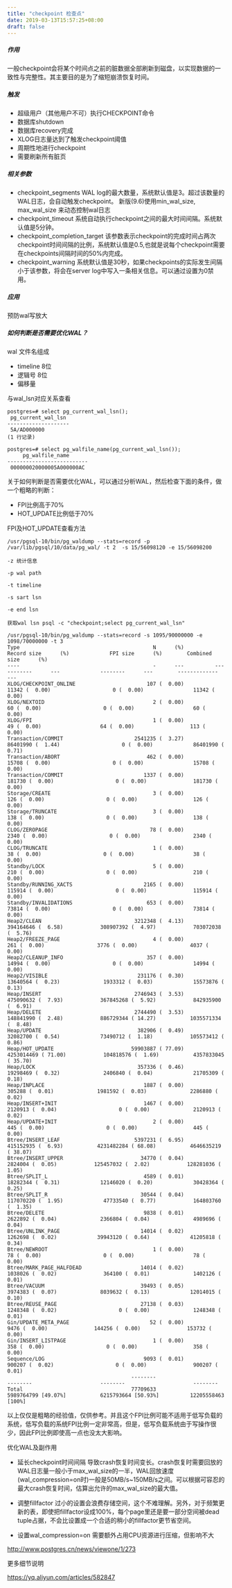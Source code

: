 ```yaml
---
title: "checkpoint 检查点"
date: 2019-03-13T15:57:25+08:00
draft: false
---
```

##### 作用

一般checkpoint会将某个时间点之前的脏数据全部刷新到磁盘，以实现数据的一致性与完整性。其主要目的是为了缩短崩溃恢复时间。

##### 触发

- 超级用户（其他用户不可）执行CHECKPOINT命令
- 数据库shutdown
- 数据库recovery完成
- XLOG日志量达到了触发checkpoint阈值
- 周期性地进行checkpoint
- 需要刷新所有脏页

##### 相关参数

- checkpoint_segments  WAL log的最大数量，系统默认值是3。超过该数量的WAL日志，会自动触发checkpoint。 新版(9.6)使用min_wal_size, max_wal_size  来动态控制wal日志
- checkpoint_timeout  系统自动执行checkpoint之间的最大时间间隔。系统默认值是5分钟。
- checkpoint_completion_target 该参数表示checkpoint的完成时间占两次checkpoint时间间隔的比例，系统默认值是0.5,也就是说每个checkpoint需要在checkpoints间隔时间的50%内完成。
- checkpoint_warning 系统默认值是30秒，如果checkpoints的实际发生间隔小于该参数，将会在server log中写入一条相关信息。可以通过设置为0禁用。

##### 应用

预防wal写放大


##### 如何判断是否需要优化WAL？

wal 文件名组成

- timeline 8位
- 逻辑号 8位
- 偏移量

与wal_lsn对应关系查看
```
postgres=# select pg_current_wal_lsn();
 pg_current_wal_lsn 
--------------------
 5A/AD000000
(1 行记录)

postgres=# select pg_walfile_name(pg_current_wal_lsn());
     pg_walfile_name      
--------------------------
 000000020000005A000000AC

```

关于如何判断是否需要优化WAL，可以通过分析WAL，然后检查下面的条件，做一个粗略的判断：

- FPI比例高于70%
- HOT_UPDATE比例低于70%

FPI及HOT_UPDATE查看方法

```
/usr/pgsql-10/bin/pg_waldump --stats=record -p /var/lib/pgsql/10/data/pg_wal/ -t 2  -s 15/56098120 -e 15/56098200

-z 统计信息

-p wal path

-t timeline

-s sart lsn

-e end lsn

获取wal lsn psql -c "checkpoint;select pg_current_wal_lsn" 
```
```
/usr/pgsql-10/bin/pg_waldump --stats=record -s 1095/90000000 -e 1098/70000000 -t 3
Type                                           N      (%)          Record size      (%)             FPI size      (%)        Combined size      (%)
----                                           -      ---          -----------      ---             --------      ---        -------------      ---
XLOG/CHECKPOINT_ONLINE                       107 (  0.00)                11342 (  0.00)                    0 (  0.00)                11342 (  0.00)
XLOG/NEXTOID                                   2 (  0.00)                   60 (  0.00)                    0 (  0.00)                   60 (  0.00)
XLOG/FPI                                       1 (  0.00)                   49 (  0.00)                   64 (  0.00)                  113 (  0.00)
Transaction/COMMIT                       2541235 (  3.27)             86401990 (  1.44)                    0 (  0.00)             86401990 (  0.71)
Transaction/ABORT                            462 (  0.00)                15708 (  0.00)                    0 (  0.00)                15708 (  0.00)
Transaction/COMMIT                          1337 (  0.00)               181730 (  0.00)                    0 (  0.00)               181730 (  0.00)
Storage/CREATE                                 3 (  0.00)                  126 (  0.00)                    0 (  0.00)                  126 (  0.00)
Storage/TRUNCATE                               3 (  0.00)                  138 (  0.00)                    0 (  0.00)                  138 (  0.00)
CLOG/ZEROPAGE                                 78 (  0.00)                 2340 (  0.00)                    0 (  0.00)                 2340 (  0.00)
CLOG/TRUNCATE                                  1 (  0.00)                   38 (  0.00)                    0 (  0.00)                   38 (  0.00)
Standby/LOCK                                   5 (  0.00)                  210 (  0.00)                    0 (  0.00)                  210 (  0.00)
Standby/RUNNING_XACTS                       2165 (  0.00)               115914 (  0.00)                    0 (  0.00)               115914 (  0.00)
Standby/INVALIDATIONS                        653 (  0.00)                73814 (  0.00)                    0 (  0.00)                73814 (  0.00)
Heap2/CLEAN                              3212348 (  4.13)            394164646 (  6.58)            308907392 (  4.97)            703072038 (  5.76)
Heap2/FREEZE_PAGE                              4 (  0.00)                  261 (  0.00)                 3776 (  0.00)                 4037 (  0.00)
Heap2/CLEANUP_INFO                           357 (  0.00)                14994 (  0.00)                    0 (  0.00)                14994 (  0.00)
Heap2/VISIBLE                             231176 (  0.30)             13640564 (  0.23)              1933312 (  0.03)             15573876 (  0.13)
Heap/INSERT                              2746943 (  3.53)            475090632 (  7.93)            367845268 (  5.92)            842935900 (  6.91)
Heap/DELETE                              2744490 (  3.53)            148841990 (  2.48)            886729344 ( 14.27)           1035571334 (  8.48)
Heap/UPDATE                               382906 (  0.49)             32082700 (  0.54)             73490712 (  1.18)            105573412 (  0.86)
Heap/HOT_UPDATE                         59903887 ( 77.09)           4253014469 ( 71.00)            104818576 (  1.69)           4357833045 ( 35.70)
Heap/LOCK                                 357336 (  0.46)             19298469 (  0.32)              2406840 (  0.04)             21705309 (  0.18)
Heap/INPLACE                                1887 (  0.00)               305288 (  0.01)              1981592 (  0.03)              2286880 (  0.02)
Heap/INSERT+INIT                            1467 (  0.00)              2120913 (  0.04)                    0 (  0.00)              2120913 (  0.02)
Heap/UPDATE+INIT                               2 (  0.00)                  445 (  0.00)                    0 (  0.00)                  445 (  0.00)
Btree/INSERT_LEAF                        5397231 (  6.95)            415152935 (  6.93)           4231482284 ( 68.08)           4646635219 ( 38.07)
Btree/INSERT_UPPER                         34770 (  0.04)              2824004 (  0.05)            125457032 (  2.02)            128281036 (  1.05)
Btree/SPLIT_L                               4589 (  0.01)             18282344 (  0.31)             12146020 (  0.20)             30428364 (  0.25)
Btree/SPLIT_R                              30544 (  0.04)            117070220 (  1.95)             47733540 (  0.77)            164803760 (  1.35)
Btree/DELETE                                9838 (  0.01)              2622892 (  0.04)              2366804 (  0.04)              4989696 (  0.04)
Btree/UNLINK_PAGE                          14014 (  0.02)              1262698 (  0.02)             39943120 (  0.64)             41205818 (  0.34)
Btree/NEWROOT                                  1 (  0.00)                   78 (  0.00)                    0 (  0.00)                   78 (  0.00)
Btree/MARK_PAGE_HALFDEAD                   14014 (  0.02)              1038026 (  0.02)               364100 (  0.01)              1402126 (  0.01)
Btree/VACUUM                               39493 (  0.05)              3974383 (  0.07)              8039632 (  0.13)             12014015 (  0.10)
Btree/REUSE_PAGE                           27138 (  0.03)              1248348 (  0.02)                    0 (  0.00)              1248348 (  0.01)
Gin/UPDATE_META_PAGE                          52 (  0.00)                 9476 (  0.00)               144256 (  0.00)               153732 (  0.00)
Gin/INSERT_LISTPAGE                            1 (  0.00)                  358 (  0.00)                    0 (  0.00)                  358 (  0.00)
Sequence/LOG                                9093 (  0.01)               900207 (  0.02)                    0 (  0.00)               900207 (  0.01)
                                        --------                      --------                      --------                      --------
Total                                   77709633                    5989764799 [49.07%]           6215793664 [50.93%]          12205558463 [100%]
```

以上仅仅是粗略的经验值，仅供参考。并且这个FPI比例可能不适用于低写负载的系统，低写负载的系统FPI比例一定非常高，但是，低写负载系统由于写操作很少，因此FPI比例即使高一点也没太大影响。


优化WAL及副作用


- 延长checkpoint时间间隔
导致crash恢复时间变长。crash恢复时需要回放的WAL日志量一般小于max_wal_size的一半，WAL回放速度(wal_compression=on时)一般是50MB/s~150MB/s之间。可以根据可容忍的最大crash恢复时间，估算出允许的max_wal_size的最大值。

- 调整fillfactor
过小的设置会浪费存储空间，这个不难理解。另外，对于频繁更新的表，即使把fillfactor设成100%，每个page里还是要一部分空间被dead tuple占据，不会比设置成一个合适的稍小的fillfactor更节省空间。

- 设置wal_compression=on
需要额外占用CPU资源进行压缩，但影响不大

http://www.postgres.cn/news/viewone/1/273

更多细节说明

https://yq.aliyun.com/articles/582847
